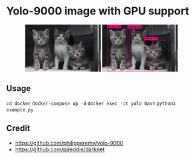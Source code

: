 # Yolo-9000 image with GPU support

<p align="center">
<img src="test.png" width="200"/>
<img src="result.png" width="200"/>
</p>

## Usage

`cd docker`
`docker-compose up -d`
`docker exec -it yolo bash`
`python3 example.py`

## Credit
* https://github.com/philipperemy/yolo-9000
* https://github.com/pjreddie/darknet